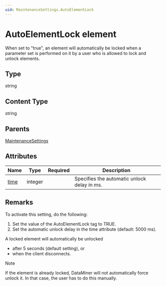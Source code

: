 ```yaml
---
uid: MaintenanceSettings.AutoElementLock
---
```


# AutoElementLock element

When set to "true", an element will automatically be locked when a parameter set is performed on it by a user who is allowed to lock and unlock elements.

## Type

string

## Content Type

string

## Parents

[MaintenanceSettings](xref:MaintenanceSettings)

## Attributes

| Name | Type | Required | Description |
| --- | --- | --- | --- |
| [time](xref:MaintenanceSettings.AutoElementLock-time) | integer |  | Specifies the automatic unlock delay in ms. |

## Remarks

To activate this setting, do the following:

1. Set the value of the AutoElementLock tag to TRUE.
1. Set the automatic unlock delay in the time attribute (default: 5000 ms).

A locked element will automatically be unlocked

- after 5 seconds (default setting), or
- when the client disconnects.

> [!NOTE]
> If the element is already locked, DataMiner will not automatically force unlock it. In that case, the user has to do this manually.
